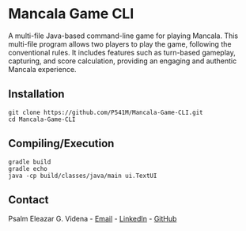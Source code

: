 
# Mancala Game CLI
A multi-file Java-based command-line game for playing Mancala. This multi-file program allows two players to play the game, following the conventional rules. It includes features such as turn-based gameplay, capturing, and score calculation, providing an engaging and authentic Mancala experience.

## Installation

```
git clone https://github.com/P541M/Mancala-Game-CLI.git
cd Mancala-Game-CLI
```

## Compiling/Execution
```
gradle build
gradle echo
java -cp build/classes/java/main ui.TextUI
```

## Contact
Psalm Eleazar G. Videna - [Email](mailto:videna.psalmeleazar@gmail.com) - [LinkedIn](https://www.linkedin.com/in/pevidena/) - [GitHub](https://github.com/P541M)
